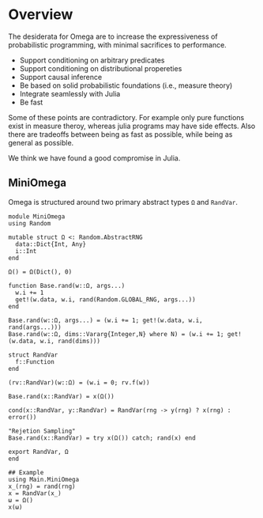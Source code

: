 # Overview

The desiderata for Omega are to increase the expressiveness of probabilistic programming, with minimal sacrifices to performance.
- Support conditioning on arbitrary predicates
- Support conditioning on distributional propereties
- Support causal inference
- Be based on solid probabilistic foundations (i.e., measure theory)
- Integrate seamlessly with Julia
- Be fast

Some of these points are contradictory.  For example only pure functions exist in
measure theroy, whereas julia programs may have side effects.
Also there are tradeoffs between being as fast as possible, while being as general as possible.

We think we have found a good compromise in Julia.

## MiniOmega
Omega is structured around two primary abstract types `Ω` and `RandVar`.

```
module MiniOmega
using Random

mutable struct Ω <: Random.AbstractRNG
  data::Dict{Int, Any}
  i::Int
end

Ω() = Ω(Dict(), 0)

function Base.rand(w::Ω, args...)
  w.i += 1
  get!(w.data, w.i, rand(Random.GLOBAL_RNG, args...))
end

Base.rand(w::Ω, args...) = (w.i += 1; get!(w.data, w.i, rand(args...)))
Base.rand(w::Ω, dims::Vararg{Integer,N} where N) = (w.i += 1; get!(w.data, w.i, rand(dims)))

struct RandVar
  f::Function
end

(rv::RandVar)(w::Ω) = (w.i = 0; rv.f(w))

Base.rand(x::RandVar) = x(Ω())

cond(x::RandVar, y::RandVar) = RandVar(rng -> y(rng) ? x(rng) : error())

"Rejetion Sampling"
Base.rand(x::RandVar) = try x(Ω()) catch; rand(x) end

export RandVar, Ω
end
```


```
## Example
using Main.MiniOmega
x_(rng) = rand(rng)
x = RandVar(x_)
ω = Ω()
x(ω)
```